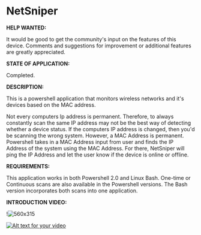 # NetSniper

**HELP WANTED:** 

It would be good to get the community's input on the features of this device. Comments and suggestions for improvement or additional features are greatly appreciated. 

**STATE OF APPLICATION:**

Completed. 

**DESCRIPTION:** 

This is a powershell application that monitors wireless networks and it's devices based on the MAC address. 

Not every computers Ip address is permanent. Therefore, to always constantly scan the same IP address may not be the best way of detecting whether a device status. If the computers IP address is changed, then you'd be scanning the wrong system. However, a MAC Address is permanent. Powershell takes in a MAC Address input from user and finds the IP Address of the system using the MAC Address. For there, NetSniper will ping the IP Address and let the user know if the device is online or offline. 

**REQUIREMENTS:**   

This application works in both Powershell 2.0 and Linux Bash. One-time or Continuous scans are also available in the Powershell versions. The Bash version incorporates both scans into one application. 

**INTRODUCTION VIDEO:**

!![560x315](https://www.youtube.com/embed/aos5ByDuaDY)

[![Alt text for your video](http://img.youtube.com/vi/aos5ByDuaDY/0.jpg)](https://www.youtube.com/embed/aos5ByDuaDY)


